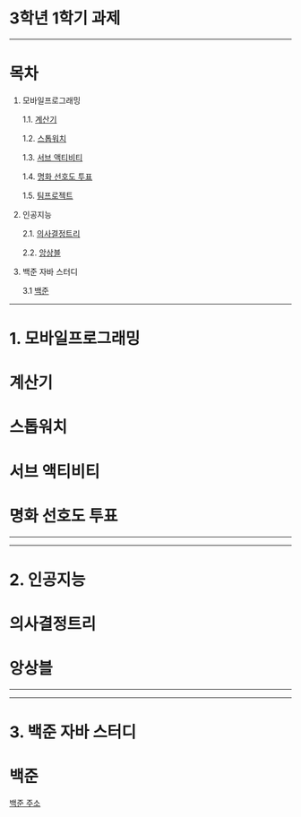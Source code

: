 # 3학년 1학기 과제
---

# 목차
1. 모바일프로그래밍

    1.1. [계산기](#계산기)
    
    1.2. [스톱워치](#스톱워치)
    
    1.3. [서브 액티비티](#서브-액티비티)

    1.4. [명화 선호도 투표](#명화-선호도-투표)

    1.5. [팀프로젝트](#팀프로젝트)
    
2. 인공지능

    2.1. [의사결정트리](#의사결정트리)

    2.2. [앙상블](#앙상블)

4. 백준 자바 스터디

   3.1 [백준](#백준)

---

# 1. 모바일프로그래밍

# 계산기

# 스톱워치

# 서브 액티비티

# 명화 선호도 투표


---
---

# 2. 인공지능

# 의사결정트리

# 앙상블


---
---

# 3. 백준 자바 스터디

# 백준

[백준 주소](https://www.acmicpc.net/user/jaehyun_0103)


